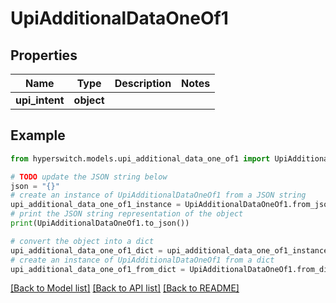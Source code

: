 # UpiAdditionalDataOneOf1


## Properties

Name | Type | Description | Notes
------------ | ------------- | ------------- | -------------
**upi_intent** | **object** |  | 

## Example

```python
from hyperswitch.models.upi_additional_data_one_of1 import UpiAdditionalDataOneOf1

# TODO update the JSON string below
json = "{}"
# create an instance of UpiAdditionalDataOneOf1 from a JSON string
upi_additional_data_one_of1_instance = UpiAdditionalDataOneOf1.from_json(json)
# print the JSON string representation of the object
print(UpiAdditionalDataOneOf1.to_json())

# convert the object into a dict
upi_additional_data_one_of1_dict = upi_additional_data_one_of1_instance.to_dict()
# create an instance of UpiAdditionalDataOneOf1 from a dict
upi_additional_data_one_of1_from_dict = UpiAdditionalDataOneOf1.from_dict(upi_additional_data_one_of1_dict)
```
[[Back to Model list]](../README.md#documentation-for-models) [[Back to API list]](../README.md#documentation-for-api-endpoints) [[Back to README]](../README.md)


